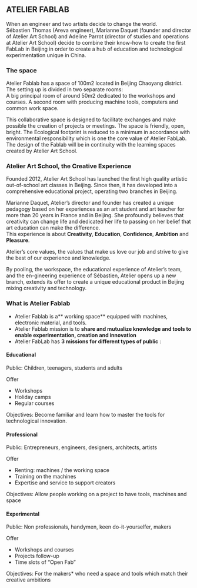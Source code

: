 ## ATELIER FABLAB

When an engineer and two artists decide to change the world.  
Sébastien Thomas \(Areva engineer\), Marianne Daquet \(founder and director of Atelier Art School\) and Adeline Parrot \(director of studies and operations at Atelier Art School\) decide to combine their know-how to create the first FabLab in Beijing in order to create a hub of education and technological experimentation unique in China.

### The space

Atelier Fablab has a space of 100m2 located in Beijing Chaoyang district. The setting up is divided in two separate rooms:  
 A big principal room of around 50m2 dedicated to the workshops and courses. A second room with producing machine tools, computers and common work space.

This collaborative space is designed to facilitate exchanges and make possible the creation of projects or meetings. The space is friendly, open, bright. The Ecological footprint is reduced to a minimum in accordance with environmental responsibility which is one the core value of Atelier FabLab. The design of the Fablab will be in continuity with the learning spaces created by Atelier Art School.

### Atelier Art School, the Creative Experience

Founded 2012, Atelier Art School has launched the first high quality artistic out-of-school art classes in Beijing. Since then, it has developed into a comprehensive educational project, operating two branches in Beijing.

Marianne Daquet, Atelier’s director and founder has created a unique pedagogy based on her experiences as an art student and art teacher for more than 20 years in France and in Beijing. She profoundly believes that creativity can change life and dedicated her life to passing on her belief that art education can make the difference.  
 This experience is about **Creativity**, **Education**, **Confidence**, **Ambition** and **Pleasure**.

Atelier’s core values, the values that make us love our job and strive to give the best of our experience and knowledge.

By pooling, the workspace, the educational experience of Atelier’s team, and the en-gineering experience of Sébastien, Atelier opens up a new branch, extends its offer to create a unique educational product in Beijing mixing creativity and technology.

### What is Atelier Fablab

* Atelier Fablab is a** working space** equipped with machines, electronic material, and tools.
* Atelier Fablab mission is to **share and mutualize knowledge and tools to enable experimentation, creation and innovation**
* Atelier FabLab has **3 missions for different types of public** :

#### Educational

Public: Children, teenagers, students and adults

Offer

* Workshops
* Holiday camps
* Regular courses

Objectives: Become familiar and learn how to master the tools for technological innovation.

#### Professional

Public: Entrepreneurs, engineers, designers, architects, artists

Offer

* Renting: machines / the working space
* Training on the machines
* Expertise and service to support creators

Objectives: Allow people working on a project to have tools, machines and space

#### Experimental

Public: Non professionals, handymen, keen do-it-yourselfer, makers

Offer

* Workshops and courses
* Projects follow-up
* Time slots of “Open Fab”

Objectives: For the makers\* who need a space and tools which match their creative ambitions


